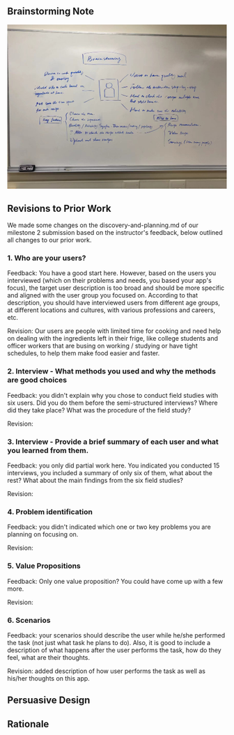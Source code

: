 ## Brainstorming Note
![](whiteboard.jpg)


## Revisions to Prior Work
We made some changes on the discovery-and-planning.md of our milestone 2 submission based on the instructor's feedback, below outlined all changes to our prior work.

### 1. Who are your users? 
Feedback: You have a good start here. However, based on the users you interviewed (which on their problems and needs, you based your app's focus), the target user description is too broad and should be more specific and aligned with the user group you focused on. According to that description, you should have interviewed users from different age groups, at different locations and cultures, with various professions and careers, etc. 

Revision: Our users are people with limited time for cooking and need help on dealing with the ingredients left in their frige, like college students and officer workers that are busing on working / studying or have tight schedules, to help them make food easier and faster.

### 2. Interview - What methods you used and why the methods are good choices
Feedback: you didn't explain why you chose to conduct field studies with six users. Did you do them before the semi-structured interviews? Where did they take place? What was the procedure of the field study?

Revision:

### 3. Interview - Provide a brief summary of each user and what you learned from them.
Feedback: you only did partial work here. You indicated you conducted 15 interviews, you included a summary of only six of them, what about the rest? What about the main findings from the six field studies?

Revision:

### 4. Problem identification
Feedback: you didn't indicated which one or two key problems you are planning on focusing on.

Revision:

### 5. Value Propositions
Feedback: Only one value proposition? You could have come up with a few more.

Revision: 

### 6. Scenarios
Feedback: your scenarios should describe the user while he/she performed the task (not just what task he plans to do). Also, it is good to include a description of what happens after the user performs the task, how do they feel, what are their thoughts.

Revision: added description of how user performs the task as well as his/her thoughts on this app. 

## Persuasive Design


## Rationale